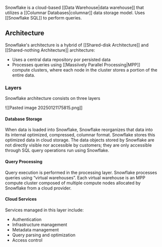 Snowflake is a cloud-based [[Data Warehouse|data warehouse]] that utilizes a [[Columnar Databases|columnar]] data storage model. Uses [[Snowflake SQL]] to perform queries. 

## Architecture

Snowflake's architecture is a hybrid of [[Shared-disk Architecture]] and [[Shared-nothing Architecture]] architecture:

+ Uses a central data repository por persisted data
+ Processes queries using [[Massiively Parallel Processing|MPP]] compute clusters, where each node in the cluster stores a portion of the entire data.

### Layers
Snowflake architecture consists on three layers


![[Pasted image 20250121175815.png]]

#### Database Storage

When data is loaded into Snowflake, Snowflake reorganizes that data into its internal optimized, compressed, columnar format. Snowflake stores this optimized data in cloud storage. The data objects stored by Snowflake are not directly visible nor accessible by customers; they are only accessible through SQL query operations run using Snowflake.
#### Query Processing 

Query execution is performed in the processing layer. Snowflake processes queries using “virtual warehouses”. Each virtual warehouse is an MPP compute cluster composed of multiple compute nodes allocated by Snowflake from a cloud provider.
#### Cloud Services 

Services managed in this layer include:

+ Authentication
+ Infrastructure management
+ Metadata management
+ Query parsing and optimization
+ Access control

